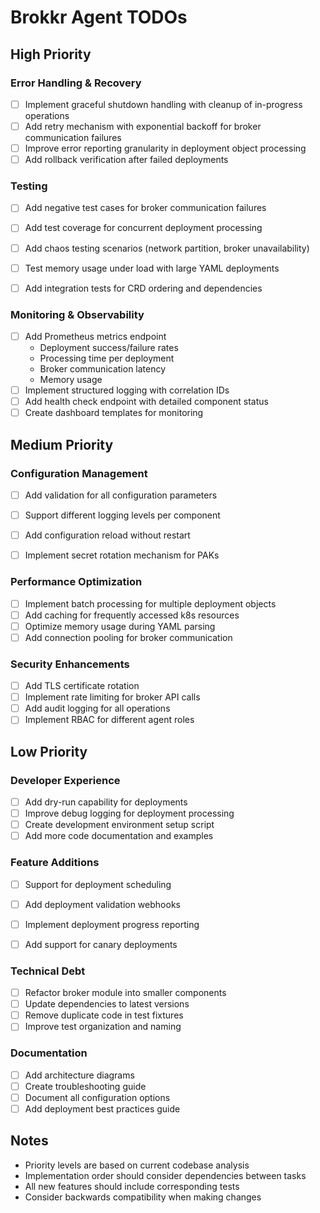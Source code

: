 # Brokkr Agent TODOs

## High Priority

### Error Handling & Recovery
- [ ] Implement graceful shutdown handling with cleanup of in-progress operations
- [ ] Add retry mechanism with exponential backoff for broker communication failures
- [ ] Improve error reporting granularity in deployment object processing
- [ ] Add rollback verification after failed deployments

### Testing
- [ ] Add negative test cases for broker communication failures
- [ ] Add test coverage for concurrent deployment processing
- [ ] Add chaos testing scenarios (network partition, broker unavailability)
- [ ] Test memory usage under load with large YAML deployments
- [ ] Add integration tests for CRD ordering and dependencies


### Monitoring & Observability
- [ ] Add Prometheus metrics endpoint
  - Deployment success/failure rates
  - Processing time per deployment
  - Broker communication latency
  - Memory usage
- [ ] Implement structured logging with correlation IDs
- [ ] Add health check endpoint with detailed component status
- [ ] Create dashboard templates for monitoring

## Medium Priority

### Configuration Management
- [ ] Add validation for all configuration parameters
- [ ] Support different logging levels per component
- [ ] Add configuration reload without restart
- [ ] Implement secret rotation mechanism for PAKs


### Performance Optimization
- [ ] Implement batch processing for multiple deployment objects
- [ ] Add caching for frequently accessed k8s resources
- [ ] Optimize memory usage during YAML parsing
- [ ] Add connection pooling for broker communication

### Security Enhancements
- [ ] Add TLS certificate rotation
- [ ] Implement rate limiting for broker API calls
- [ ] Add audit logging for all operations
- [ ] Implement RBAC for different agent roles

## Low Priority

### Developer Experience
- [ ] Add dry-run capability for deployments
- [ ] Improve debug logging for deployment processing
- [ ] Create development environment setup script
- [ ] Add more code documentation and examples

### Feature Additions
- [ ] Support for deployment scheduling
- [ ] Add deployment validation webhooks
- [ ] Implement deployment progress reporting
- [ ] Add support for canary deployments


### Technical Debt
- [ ] Refactor broker module into smaller components
- [ ] Update dependencies to latest versions
- [ ] Remove duplicate code in test fixtures
- [ ] Improve test organization and naming

### Documentation
- [ ] Add architecture diagrams
- [ ] Create troubleshooting guide
- [ ] Document all configuration options
- [ ] Add deployment best practices guide

## Notes
- Priority levels are based on current codebase analysis
- Implementation order should consider dependencies between tasks
- All new features should include corresponding tests
- Consider backwards compatibility when making changes
